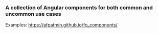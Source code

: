 ### A collection of Angular components for both common and uncommon use cases

Examples: https://afpatmin.github.io/fo_components/